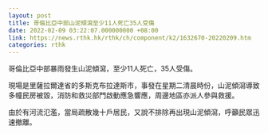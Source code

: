 ```yaml
---
layout: post
title: 哥倫比亞中部山泥傾瀉至少11人死亡35人受傷
date: 2022-02-09 03:22:07.000000000 +08:00
link: https://news.rthk.hk/rthk/ch/component/k2/1632670-20220209.htm
categories: rthk
---
```


哥倫比亞中部暴雨發生山泥傾瀉，至少11人死亡，35人受傷。

現場是里薩拉爾達省的多斯克布拉達斯市，事發在星期二清晨時份，山泥傾瀉導致多幢民房被毀，消防和救災部門啟動應急響應，周邊地區亦派人參與救援。

由於有河流氾濫，當局疏散幾十戶居民，又說不排除再出現山泥傾瀉，呼籲民眾迅速撤離。
